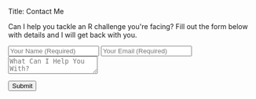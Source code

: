 Title: Contact Me

Can I help you tackle an R challenge you're facing? Fill out the form below with details and I will get back with you.

<form method="POST" action="https://formspree.io/mt.toth@gmail.com">  

  <input type="name" name="name" placeholder="Your Name (Required)">  

  <input type="email" name="email" placeholder="Your Email (Required)">  

  <textarea name="message" placeholder="What Can I Help You With?"></textarea>  

  <button type="submit">Submit</button>  

</form>